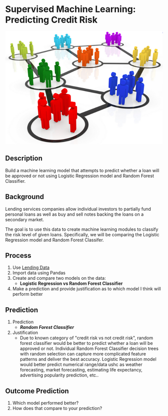 # Supervised Machine Learning: Predicting Credit Risk

![Google Images](./Images/clustering.jpg)
## Description
Build a machine learning model that attempts to predict whether a loan will be approved or not using Logistic Regression model and Random Forest Classifier.

## Background
Lending services companies allow individual investors to partially fund personal loans as well as buy and sell notes backing the loans on a secondary market. 

The goal is to use this data to create machine learning modules to classify the risk level of given loans. Specifically, we will be comparing the Logistic Regression model and Random Forest Classifer.

## Process

1. Use [Lending Data](./Resources/lending_data.csv)
2. Import data using Pandas
3. Create and compare two models on the data: 
    - <strong>Logistic Regression vs Random Forest Classifier</strong>
4. Make a prediction and provide justification as to which model I think will perform better 

## Prediction
1. Prediction
    - <strong><em>Random Forest Classifier</em></strong>
2. Justification
    - Due to known category of "credit risk vs not credit risk", random forest classifier would be better to predict whether a loan will be approved or not. Individual Random Forest Classifier decision trees with random selection can capture more complicated feature patterns and deliver the best accuracy. Logistic Regression model would better predict numerical range/data ushc as weather forecasting, market forecasting, estimating life expectancy, advertising popularity prediction, etc..

## Outcome Prediction
1. Which model performed better? 
2. How does that compare to your prediction?


